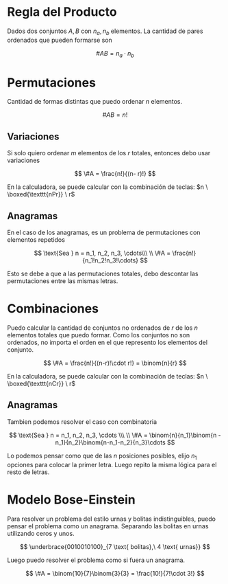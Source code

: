# Regla del Producto

Dados dos conjuntos $A,B$ con $n_a, n_b$ elementos. La cantidad de pares ordenados que pueden formarse son

$$
\#AB = n_a \cdot n_b
$$

# Permutaciones

Cantidad de formas distintas que puedo ordenar $n$ elementos.

$$
\#AB = n!
$$

## Variaciones

Si solo quiero ordenar $m$ elementos de los $r$ totales, entonces debo usar variaciones

$$
\#A = \frac{n!}{(n- r)!}
$$

En la calculadora, se puede calcular con la combinación de teclas: $n \ \boxed{\texttt{nPr}} \ r$

## Anagramas

En el caso de los anagramas, es un problema de permutaciones con elementos repetidos

$$
\text{Sea } n = n_1, n_2, n_3, \cdots\\\ \\
\#A = \frac{n!}{n_1!n_2!n_3!\cdots}
$$

Esto se debe a que a las permutaciones totales, debo descontar las permutaciones entre las mismas letras.

# Combinaciones

Puedo calcular la cantidad de conjuntos no ordenados de $r$ de los $n$ elementos totales que puedo formar. Como los conjuntos no son ordenados, no importa el orden en el que represento los elementos del conjunto.

$$
\#A = \frac{n!}{(n-r)!\cdot r!} = \binom{n}{r}
$$

En la calculadora, se puede calcular con la combinación de teclas: $n \ \boxed{\texttt{nCr}} \ r$

## Anagramas

Tambien podemos resolver el caso con combinatoria

$$
\text{Sea } n = n_1, n_2, n_3, \cdots \\\ \\
\#A = \binom{n}{n_1}\binom{n - n_1}{n_2}\binom{n-n_1-n_2}{n_3}\cdots
$$

Lo podemos pensar como que de las $n$ posiciones posibles, elijo $n_1$ opciones para colocar la primer letra. Luego repito la misma lógica para el resto de letras.

# Modelo Bose-Einstein

Para resolver un problema del estilo urnas y bolitas indistinguibles, puedo pensar el problema como un anagrama. Separando las bolitas en urnas utilizando ceros y unos.

$$
\underbrace{0010010100}_{7 \text{ bolitas},\ 4 \text{ urnas}}
$$

Luego puedo resolver el problema como si fuera un anagrama.

$$
\#A = \binom{10}{7}\binom{3}{3} = \frac{10!}{7!\cdot 3!}
$$